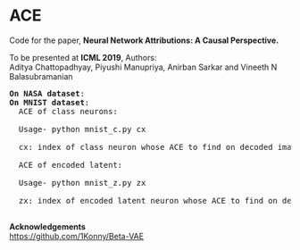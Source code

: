 # ACE
Code for the paper, <b>Neural Network Attributions: A Causal Perspective.</b>

To be presented at <b>ICML 2019</b>,
Authors:<br>
Aditya Chattopadhyay, Piyushi Manupriya, Anirban Sarkar and Vineeth N Balasubramanian

<pre>
<b>On NASA dataset</b>:
<b>On MNIST dataset</b>:
  ACE of class neurons:<br>
  Usage- python mnist_c.py cx <br>
  cx: index of class neuron whose ACE to find on decoded image.
  
  ACE of encoded latent:<br>
  Usage- python mnist_z.py zx <br>
  zx: index of encoded latent neuron whose ACE to find on decoded image of a given class.
  </pre>
<b>Acknowledgements</b> <br>
https://github.com/1Konny/Beta-VAE
